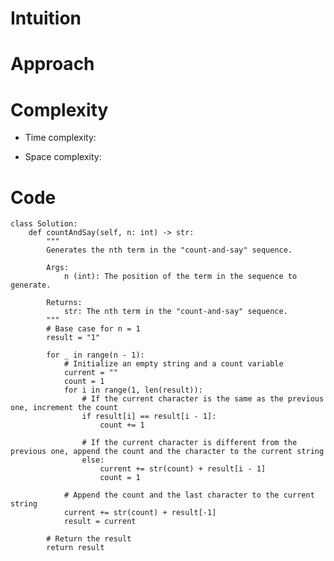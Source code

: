 # Intuition

<!-- Describe your first thoughts on how to solve this problem. -->

# Approach

<!-- Describe your approach to solving the problem. -->

# Complexity

- Time complexity:
<!-- Add your time complexity here, e.g. $$O(n)$$ -->

- Space complexity:
<!-- Add your space complexity here, e.g. $$O(n)$$ -->

# Code

```python3 []
class Solution:
    def countAndSay(self, n: int) -> str:
        """
        Generates the nth term in the "count-and-say" sequence.

        Args:
            n (int): The position of the term in the sequence to generate.

        Returns:
            str: The nth term in the "count-and-say" sequence.
        """
        # Base case for n = 1
        result = "1"

        for _ in range(n - 1):
            # Initialize an empty string and a count variable
            current = ""
            count = 1
            for i in range(1, len(result)):
                # If the current character is the same as the previous one, increment the count
                if result[i] == result[i - 1]:
                    count += 1

                # If the current character is different from the previous one, append the count and the character to the current string
                else:
                    current += str(count) + result[i - 1]
                    count = 1

            # Append the count and the last character to the current string
            current += str(count) + result[-1]
            result = current

        # Return the result
        return result
```
